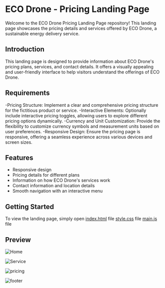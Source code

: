 # ECO Drone - Pricing Landing Page

Welcome to the ECO Drone Pricing Landing Page repository! This landing page showcases the pricing details and services offered by ECO Drone, a sustainable energy delivery service.

## Introduction

This landing page is designed to provide information about ECO Drone's pricing plans, services, and contact details. 
It offers a visually appealing and user-friendly interface to help visitors understand the offerings of ECO Drone.

## Requirements

-Pricing Structure: Implement a clear and comprehensive pricing structure for the fictitious
 product or service.
-Interactive Elements: Optionally include interactive pricing toggles, allowing users to explore
 different pricing options dynamically.
-Currency and Unit Customization: Provide the flexibility to customize currency symbols and
 measurement units based on user preferences.
-Responsive Design: Ensure the pricing page is responsive, offering a seamless experience
 across various devices and screen sizes.

## Features 

- Responsive design
- Pricing details for different plans
- Information on how ECO Drone's services work
- Contact information and location details
- Smooth navigation with an interactive menu



## Getting Started

To view the landing page, simply open 
[index.html](https://github.com/Prithvirajg17/Pricing-landing-page/blob/main/index.html) file
[style.css](https://github.com/Prithvirajg17/Pricing-landing-page/blob/main/style.css) file
[main.js](https://github.com/Prithvirajg17/Pricing-landing-page/blob/main/main.js) file




## Preview

![Home](https://github.com/Prithvirajg17/Pricing-landing-page/assets/148732155/d9108ed6-2bf3-4ce3-a7d1-3ecedeb94eca)


![Service](https://github.com/Prithvirajg17/Pricing-landing-page/assets/148732155/45958d85-216c-4f7d-924f-4a8358f74e3f)


![pricing](https://github.com/Prithvirajg17/Pricing-landing-page/assets/148732155/6f79eb1a-066e-4f77-bc04-de543f9dc0ed)


![footer](https://github.com/Prithvirajg17/Pricing-landing-page/assets/148732155/065dd324-01b3-45d4-9fa8-079994a324d0)





